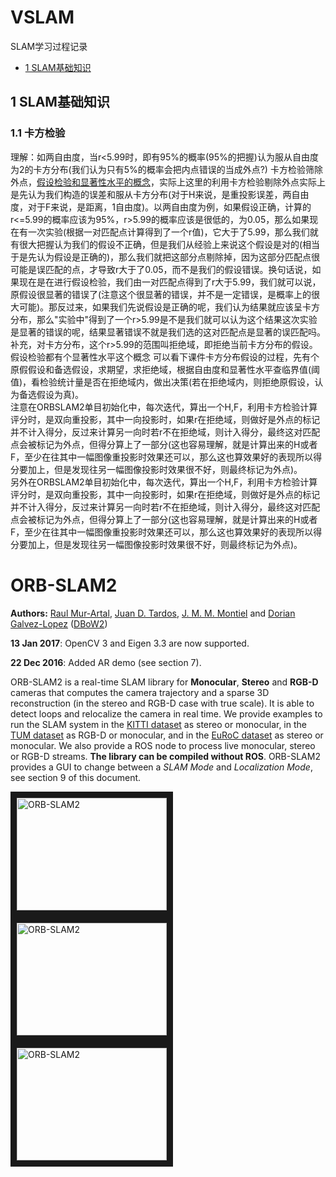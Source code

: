 # VSLAM
SLAM学习过程记录

* [1 SLAM基础知识](#SLAM基础知识)


## 1 SLAM基础知识

### 1.1 卡方检验
理解：如两自由度，当r<5.99时，即有95%的概率(95%的把握)认为服从自由度为2的卡方分布(我们认为只有5%的概率会把内点错误的当成外点?)
卡方检验筛除外点，[假设检验和显著性水平的概念](https://www.matongxue.com/madocs/2095/)，实际上这里的利用卡方检验剔除外点实际上是先认为我们构造的误差和服从卡方分布(对于H来说，是重投影误差，两自由度，对于F来说，是距离，1自由度)。以两自由度为例，如果假设正确，计算的r<=5.99的概率应该为95%，r>5.99的概率应该是很低的，为0.05，那么如果现在有一次实验(根据一对匹配点计算得到了一个r值)，它大于了5.99，那么我们就有很大把握认为我们的假设不正确，但是我们从经验上来说这个假设是对的(相当于是先认为假设是正确的)，那么我们就把这部分点剔除掉，因为这部分匹配点很可能是误匹配的点，才导致r大于了0.05，而不是我们的假设错误。换句话说，如果现在是在进行假设检验，我们由一对匹配点得到了r大于5.99，我们就可以说，原假设很显著的错误了(注意这个很显著的错误，并不是一定错误，是概率上的很大可能)。那反过来，如果我们先说假设是正确的呢，我们认为结果就应该呈卡方分布，那么"实验中"得到了一个r>5.99是不是我们就可以认为这个结果这次实验是显著的错误的呢，结果显著错误不就是我们选的这对匹配点是显著的误匹配吗。
补充，对卡方分布，这个r>5.99的范围叫拒绝域，即拒绝当前卡方分布的假设。
假设检验都有个显著性水平这个概念
可以看下课件卡方分布假设的过程，先有个原假假设和备选假设，求期望，求拒绝域，根据自由度和显著性水平查临界值(阈值)，看检验统计量是否在拒绝域内，做出决策(若在拒绝域内，则拒绝原假设，认为备选假设为真)。  
注意在ORBSLAM2单目初始化中，每次迭代，算出一个H,F，利用卡方检验计算评分时，是双向重投影，其中一向投影时，如果r在拒绝域，则做好是外点的标记并不计入得分，反过来计算另一向时若r不在拒绝域，则计入得分，最终这对匹配点会被标记为外点，但得分算上了一部分(这也容易理解，就是计算出来的H或者F，至少在往其中一幅图像重投影时效果还可以，那么这也算效果好的表现所以得分要加上，但是发现往另一幅图像投影时效果很不好，则最终标记为外点)。  
另外在ORBSLAM2单目初始化中，每次迭代，算出一个H,F，利用卡方检验计算评分时，是双向重投影，其中一向投影时，如果r在拒绝域，则做好是外点的标记并不计入得分，反过来计算另一向时若r不在拒绝域，则计入得分，最终这对匹配点会被标记为外点，但得分算上了一部分(这也容易理解，就是计算出来的H或者F，至少在往其中一幅图像重投影时效果还可以，那么这也算效果好的表现所以得分要加上，但是发现往另一幅图像投影时效果很不好，则最终标记为外点)。






















# ORB-SLAM2
**Authors:** [Raul Mur-Artal](http://webdiis.unizar.es/~raulmur/), [Juan D. Tardos](http://webdiis.unizar.es/~jdtardos/), [J. M. M. Montiel](http://webdiis.unizar.es/~josemari/) and [Dorian Galvez-Lopez](http://doriangalvez.com/) ([DBoW2](https://github.com/dorian3d/DBoW2))

**13 Jan 2017**: OpenCV 3 and Eigen 3.3 are now supported.

**22 Dec 2016**: Added AR demo (see section 7).

ORB-SLAM2 is a real-time SLAM library for **Monocular**, **Stereo** and **RGB-D** cameras that computes the camera trajectory and a sparse 3D reconstruction (in the stereo and RGB-D case with true scale). It is able to detect loops and relocalize the camera in real time. We provide examples to run the SLAM system in the [KITTI dataset](http://www.cvlibs.net/datasets/kitti/eval_odometry.php) as stereo or monocular, in the [TUM dataset](http://vision.in.tum.de/data/datasets/rgbd-dataset) as RGB-D or monocular, and in the [EuRoC dataset](http://projects.asl.ethz.ch/datasets/doku.php?id=kmavvisualinertialdatasets) as stereo or monocular. We also provide a ROS node to process live monocular, stereo or RGB-D streams. **The library can be compiled without ROS**. ORB-SLAM2 provides a GUI to change between a *SLAM Mode* and *Localization Mode*, see section 9 of this document.

<a href="https://www.youtube.com/embed/ufvPS5wJAx0" target="_blank"><img src="http://img.youtube.com/vi/ufvPS5wJAx0/0.jpg" 
alt="ORB-SLAM2" width="240" height="180" border="10" /></a>
<a href="https://www.youtube.com/embed/T-9PYCKhDLM" target="_blank"><img src="http://img.youtube.com/vi/T-9PYCKhDLM/0.jpg" 
alt="ORB-SLAM2" width="240" height="180" border="10" /></a>
<a href="https://www.youtube.com/embed/kPwy8yA4CKM" target="_blank"><img src="http://img.youtube.com/vi/kPwy8yA4CKM/0.jpg" 
alt="ORB-SLAM2" width="240" height="180" border="10" /></a>
